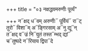 +++
title = "०३ नक्षद्धवमरुणीः पूर्व्यं"

+++
न᳓क्षद् ध᳓वम् अरुणीः᳓ पूर्वियं᳓ रा᳓ट्  
तुरो᳓ विशा᳓म् अ᳓ङ्गिरसाम् अ᳓नु द्यू᳓न्  
त᳓क्षद् व᳓ज्रं नि᳓युतं तस्त᳓म्भद् द्यां᳓  
च᳓तुष्पदे न᳓रियाय द्विपा᳓दे